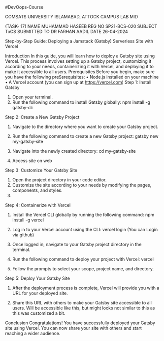 #DevOops-Course


COMSATS UNIVERSITY ISLAMABAD, ATTOCK CAMPUS
LAB MID
 
(TASK- 17)
NAME	MUHAMMAD HASEEB
REG NO	SP21-BCS-020
SUBJECT	ToCS
SUBMITTED TO	DR FARHAN AADIL
DATE	26-04-2024














Step-by-Step Guide: Deploying a Jamstack (Gatsby) Serverless Site with Vercel

Introduction
In this guide, you will learn how to deploy a Gatsby site using Vercel. This process involves setting up a Gatsby project, customizing it according to your needs, containerizing it with Vercel, and deploying it to make it accessible to all users.
Prerequisites
Before you begin, make sure you have the following preSsrequisites:
•	Node.js installed on your machine
•	A Vercel account (you can sign up at https://vercel.com)
Step 1: Install Gatsby
1.	Open your terminal.
2.	Run the following command to install Gatsby globally:
npm install -g gatsby-cli 
 
Step 2: Create a New Gatsby Project
1.	Navigate to the directory where you want to create your Gatsby project.
2.	Run the following command to create a new Gatsby project:
gatsby new my-gatsby-site 
 


3.	Navigate into the newly created directory:
cd my-gatsby-site 
 
4.	Access site on web
 
	 


Step 3: Customize Your Gatsby Site
1.	Open the project directory in your code editor.
2.	Customize the site according to your needs by modifying the pages, components, and styles.
3.	
Step 4: Containerize with Vercel
1.	Install the Vercel CLI globally by running the following command:
npm install -g vercel 
 
2.	Log in to your Vercel account using the CLI:
vercel login 
(You can Login via github)
3.	Once logged in, navigate to your Gatsby project directory in the terminal.
4.	Run the following command to deploy your project with Vercel:
vercel 
 






5.	Follow the prompts to select your scope, project name, and directory.
 
Step 5: Deploy Your Gatsby Site
1.	After the deployment process is complete, Vercel will provide you with a URL for your deployed site.
 
2.	Share this URL with others to make your Gatsby site accessible to all users.
Will be accessible like this, but might looks not similar to this as this was customized a bit.
 

Conclusion
Congratulations! You have successfully deployed your Gatsby site using Vercel. You can now share your site with others and start reaching a wider audience.
